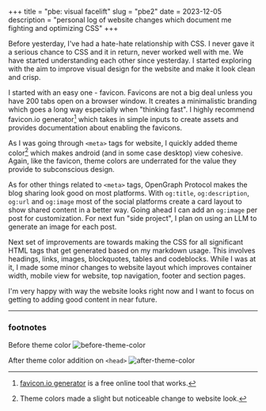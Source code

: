 +++
title = "pbe: visual facelift"
slug = "pbe2"
date = 2023-12-05
description = "personal log of website changes which document me fighting and optimizing CSS"
+++

Before yesterday, I've had a hate-hate relationship with CSS. I never gave it a
serious chance to CSS and it in return, never worked well with me. We have
started understanding each other since yesterday. I started exploring with the
aim to improve visual design for the website and make it look clean and crisp.

I started with an easy one - favicon. Favicons are not a big deal unless you
have 200 tabs open on a browser window. It creates a minimalistic branding
which goes a long way especially when "thinking fast". I highly recommend
favicon.io generator[^1] which takes in simple inputs to create assets and
provides documentation about enabling the favicons.

As I was going through `<meta>` tags for website, I quickly added theme
color[^2] which makes android (and in some case desktop) view cohesive. Again,
like the favicon, theme colors are underrated for the value they provide to
subconscious design.

As for other things related to `<meta>` tags, OpenGraph Protocol makes the
blog sharing look good on most platforms. With `og:title`, `og:description`, 
`og:url` and `og:image` most of the social platforms create a card layout to
show shared content in a better way. Going ahead I can add an `og:image` per
post for customization. For next fun "side project", I plan on using an LLM to
generate an image for each post.

Next set of improvements are towards making the CSS for all significant HTML
tags that get generated based on my markdown usage. This involves headings,
links, images, blockquotes, tables and codeblocks. While I was at it, I made
some minor changes to website layout which improves container width, mobile
view for website, top navigation, footer and section pages.

I'm very happy with way the website looks right now and I want to focus on
getting to adding good content in near future.

---

### footnotes

[^1]: [favicon.io generator](https://favicon.io/favicon-generator/) is a free
online tool that works.

[^2]: Theme colors made a slight but noticeable change to website look.

Before theme color
![before-theme-color](/img/before-theme-color.png)

After theme color addition on `<head>`
![after-theme-color](/img/after-theme-color.png)
